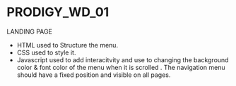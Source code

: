 # PRODIGY_WD_01
LANDING PAGE
 * HTML used to Structure the menu.
 * CSS used to style it.
 * Javascript used to add interacitvity and use to  changing the background color & font color of the menu when it is scrolled .
The navigation menu should have a fixed position and visible on all pages.
